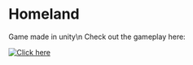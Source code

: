 # Homeland
 Game made in unity\n
Check out the gameplay here:

[![Click here](https://i9.ytimg.com/vi/9IE9H4BId8c/mq1.jpg?sqp=CLTG7f4F&rs=AOn4CLAblszJgtwGwGQqB9vz275LPoF17w)](https://youtu.be/9IE9H4BId8c)
